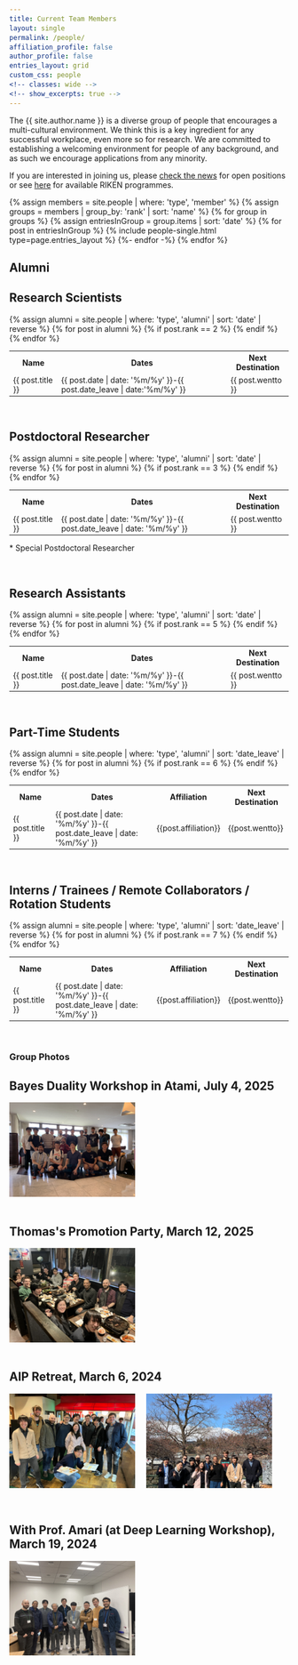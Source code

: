 ```yaml
---
title: Current Team Members
layout: single
permalink: /people/
affiliation_profile: false
author_profile: false
entries_layout: grid
custom_css: people
<!-- classes: wide -->
<!-- show_excerpts: true -->
---
```


The {{ site.author.name }} is a diverse group of people that
encourages a multi-cultural environment. We think this is a key ingredient for any successful workplace,
even more so for research.
We are committed to establishing a welcoming environment for people of any
background, and as such we encourage applications from any minority.

If you are interested in joining us, please [check the news](../news/) for open positions or see
[here](../vacancies/) for available RIKEN programmes.

<section class="page__content cf">
<div class="entries-{{ entries_layout }}">
  {% assign members = site.people | where: 'type', 'member' %}
  {% assign groups = members | group_by: 'rank' | sort: 'name' %}
  {% for group in groups %}
    {% assign entriesInGroup = group.items | sort: 'date' %}
    {% for post in entriesInGroup %}
      {% include people-single.html type=page.entries_layout %}
    {%- endfor -%}
  {% endfor %}
</div>
</section>

<section class="page__content cf">
<h1>Alumni</h1>
<h2>Research Scientists</h2>
<table class="responsive-table table">
  <tr>
    <th>Name</th>
    <th>Dates</th>
	<th>Next Destination</th>
  </tr>
  {% assign alumni = site.people | where: 'type', 'alumni' | sort: 'date' | reverse %}
  {% for post in alumni %}
    {% if post.rank == 2 %}
      <tr>
        <td>{{ post.title }}</td>
        <td>{{ post.date | date: '%m/%y' }}-{{ post.date_leave | date:'%m/%y' }}</td>
		<td>{{ post.wentto }}</td>
      </tr>
    {% endif %}
  {% endfor %}
</table>
<br>
<!--  -->

<h2>Postdoctoral Researcher</h2>
<table class="responsive-table table">
  <tr>
    <th>Name</th>
    <th>Dates</th>
	<th>Next Destination</th>
  </tr>
  {% assign alumni = site.people | where: 'type', 'alumni' | sort: 'date' | reverse %}
  {% for post in alumni %}
    {% if post.rank == 3 %}
      <tr>
        <td>{{ post.title }}</td>
        <td>{{ post.date | date: '%m/%y' }}-{{ post.date_leave | date: '%m/%y' }}</td>
        <td>{{ post.wentto }}</td>
      </tr>
    {% endif %}
  {% endfor %}
</table>
<p> * Special Postdoctoral Researcher <p>
<br>
<!--  -->
<h2>Research Assistants</h2>
<table class="responsive-table table">
  <tr>
    <th>Name</th>
    <th>Dates</th>
	<th>Next Destination</th>
  </tr>
  {% assign alumni = site.people | where: 'type', 'alumni' | sort: 'date' | reverse %}
  {% for post in alumni %}
    {% if post.rank == 5 %}
      <tr>
        <td>{{ post.title }}</td>
        <td>{{ post.date | date: '%m/%y' }}-{{ post.date_leave | date: '%m/%y' }}</td>
        <td>{{ post.wentto }}</td>
      </tr>
    {% endif %}
  {% endfor %}
</table>
<br>
<!--  -->
<h2> Part-Time Students </h2>
<table class="responsive-table table" font-size="1em">
  <tr>
    <th>Name</th>
    <th>Dates</th>
    <th>Affiliation</th>
    <th>Next Destination</th>
  </tr>
  {% assign alumni = site.people | where: 'type', 'alumni' | sort: 'date_leave' | reverse %}
  {% for post in alumni %}
    {% if post.rank == 6 %}
      <tr>
        <td>{{ post.title }}</td>
        <td>{{ post.date | date: '%m/%y' }}-{{ post.date_leave | date: '%m/%y' }}</td>
        <td>{{post.affiliation}}</td>
        <td>{{post.wentto}}</td>
      </tr>
    {% endif %}
  {% endfor %}
</table>
<br>
<!--  -->
<h2>Interns / Trainees / Remote Collaborators / Rotation Students </h2>
<table class="responsive-table table" font-size="1em">
  <tr>
    <th>Name</th>
    <th>Dates</th>
    <th>Affiliation</th>
    <th>Next Destination</th>
  </tr>
  {% assign alumni = site.people | where: 'type', 'alumni' | sort: 'date_leave' | reverse %}
  {% for post in alumni %}
    {% if post.rank == 7 %}
      <tr>
        <td>{{ post.title }}</td>
        <td>{{ post.date | date: '%m/%y' }}-{{ post.date_leave | date: '%m/%y' }}</td>
        <td>{{post.affiliation}}</td>
        <td>{{post.wentto}}</td>
      </tr>
    {% endif %}
  {% endfor %}
</table>

<section>
<br>
<h1>Group Photos</h1>

<h2> Bayes Duality Workshop in Atami, July 4, 2025 </h2>

<img src="../assets/images/group/2025-bayes-duality-atami.jpg" alt="team photo" width="45%">
<br><br>

<h2> Thomas's Promotion Party, March 12, 2025 </h2>

<img src="../assets/images/group/thomas_promote.jpg" alt="team photo" width="45%">
<br><br>

<h2> AIP Retreat, March 6, 2024 </h2>
<div style="display: flex; align-items: flex-start; gap: 20px;">
  <img src="../assets/images/group/2024retreat_1.jpg" alt="team photo" width="45%">
  <img src="../assets/images/group/2024retreat_2.jpg" alt="team photo" width="45%">
</div>
<br><br>

<h2> With Prof. Amari (at Deep Learning Workshop), March 19, 2024 </h2>

<img src="../assets/images/group/2024-DLWorkshop.jpg" alt="team photo" width="45%">
<br><br>

